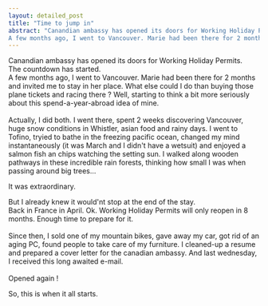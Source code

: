 ```yaml
---
layout: detailed_post
title: "Time to jump in"
abstract: "Canandian ambassy has opened its doors for Working Holiday Permits. <br /> The countdown has started. <br />
A few months ago, I went to Vancouver. Marie had been there for 2 months and invited me to stay in her place. What else could I do than buying those plane tickets and racing there ?"
---
```


Canandian ambassy has opened its doors for Working Holiday Permits. <br /> The countdown has started. <br />
A few months ago, I went to Vancouver. Marie had been there for 2 months and invited me to stay in her place. What else could I do than buying those plane tickets and racing there ?
Well, starting to think a bit more seriously about this spend-a-year-abroad idea of mine.
<br />
<br />
Actually, I did both. I went there, spent 2 weeks discovering Vancouver, huge snow conditions in Whistler, asian food and rainy days. I went to Tofino, tryied to bathe in the freezing pacific ocean, changed my mind instantaneously (it was March and I didn't have a wetsuit) and enjoyed a salmon fish an chips watching the setting sun.
I walked along wooden pathways in these incredible rain forests, thinking how small I was when passing around big trees...

It was extraordinary.

But I already knew it would'nt stop at the end of the stay.
<br />
Back in France in April. Ok. Working Holiday Permits will only reopen in 8 months. Enough time to prepare for it.
<br />
<br />
Since then, I sold one of my mountain bikes, gave away my car, got rid of an aging PC, found people to take care of my furniture. I cleaned-up a resume and prepared a cover letter for the canadian ambassy. And last wednesday, I received this long awaited e-mail.
<br />
<br />
Opened again !

So, this is when it all starts.

